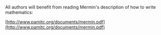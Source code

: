 All authors will benefit from reading Mermin's description of how to write mathematics:

[http://www.pamitc.org/documents/mermin.pdf](http://www.pamitc.org/documents/mermin.pdf)
